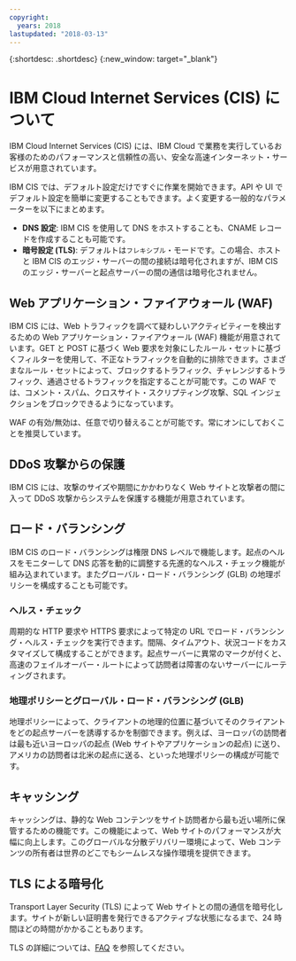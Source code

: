 ```yaml
---
copyright:
  years: 2018
lastupdated: "2018-03-13"
---
```


{:shortdesc: .shortdesc}
{:new_window: target="_blank"}

# IBM Cloud Internet Services (CIS) について
IBM Cloud Internet Services (CIS) には、IBM Cloud で業務を実行しているお客様のためのパフォーマンスと信頼性の高い、安全な高速インターネット・サービスが用意されています。   

IBM CIS では、デフォルト設定だけですぐに作業を開始できます。API や UI でデフォルト設定を簡単に変更することもできます。よく変更する一般的なパラメーターを以下にまとめます。

 * **DNS 設定**: IBM CIS を使用して DNS をホストすることも、CNAME レコードを作成することも可能です。
 * **暗号設定 (TLS)**: デフォルトは`フレキシブル`・モードです。この場合、ホストと IBM CIS のエッジ・サーバーの間の接続は暗号化されますが、IBM CIS のエッジ・サーバーと起点サーバーの間の通信は暗号化されません。

## Web アプリケーション・ファイアウォール (WAF)
IBM CIS には、Web トラフィックを調べて疑わしいアクティビティーを検出するための Web アプリケーション・ファイアウォール (WAF) 機能が用意されています。GET と POST に基づく Web 要求を対象にしたルール・セットに基づくフィルターを使用して、不正なトラフィックを自動的に排除できます。さまざまなルール・セットによって、ブロックするトラフィック、チャレンジするトラフィック、通過させるトラフィックを指定することが可能です。この WAF では、コメント・スパム、クロスサイト・スクリプティング攻撃、SQL インジェクションをブロックできるようになっています。

WAF の有効/無効は、任意で切り替えることが可能です。常にオンにしておくことを推奨しています。

## DDoS 攻撃からの保護
IBM CIS には、攻撃のサイズや期間にかかわりなく Web サイトと攻撃者の間に入って DDoS 攻撃からシステムを保護する機能が用意されています。

## ロード・バランシング
IBM CIS のロード・バランシングは権限 DNS レベルで機能します。起点のヘルスをモニターして DNS 応答を動的に調整する先進的なヘルス・チェック機能が組み込まれています。またグローバル・ロード・バランシング (GLB) の地理ポリシーを構成することも可能です。

### ヘルス・チェック
周期的な HTTP 要求や HTTPS 要求によって特定の URL でロード・バランシング・ヘルス・チェックを実行できます。間隔、タイムアウト、状況コードをカスタマイズして構成することができます。起点サーバーに異常のマークが付くと、高速のフェイルオーバー・ルートによって訪問者は障害のないサーバーにルーティングされます。
 
### 地理ポリシーとグローバル・ロード・バランシング (GLB)
地理ポリシーによって、クライアントの地理的位置に基づいてそのクライアントをどの起点サーバーを誘導するかを制御できます。例えば、ヨーロッパの訪問者は最も近いヨーロッパの起点 (Web サイトやアプリケーションの起点) に送り、アメリカの訪問者は北米の起点に送る、といった地理ポリシーの構成が可能です。

## キャッシング
キャッシングは、静的な Web コンテンツをサイト訪問者から最も近い場所に保管するための機能です。この機能によって、Web サイトのパフォーマンスが大幅に向上します。このグローバルな分散デリバリー環境によって、Web コンテンツの所有者は世界のどこでもシームレスな操作環境を提供できます。  
 
## TLS による暗号化
Transport Layer Security (TLS) によって Web サイトとの間の通信を暗号化します。サイトが新しい証明書を発行できるアクティブな状態になるまで、24 時間ほどの時間がかかることもあります。

TLS の詳細については、[FAQ](faq.html) を参照してください。
